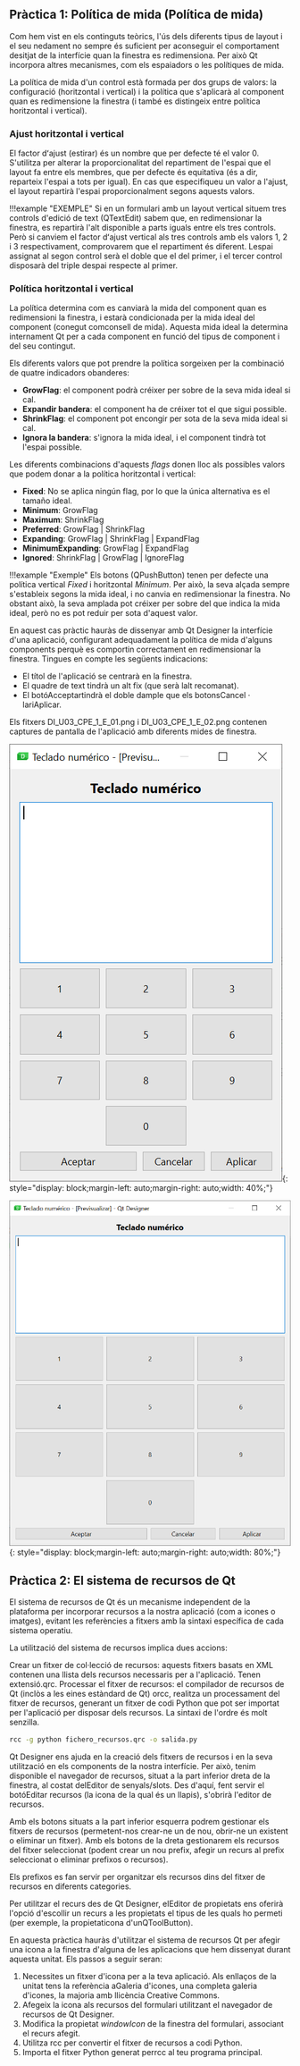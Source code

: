 ## Pràctica 1: Política de mida (Política de mida)

Com hem vist en els continguts teòrics, l'ús dels diferents tipus de layout i el seu nedament no sempre és suficient per aconseguir el comportament desitjat de la interfície quan la finestra es redimensiona. Per això Qt incorpora altres mecanismes, com els espaiadors o les polítiques de mida.

La política de mida d'un control està formada per dos grups de valors: la configuració (horitzontal i vertical) i la política que s'aplicarà al component quan es redimensione la finestra (i també es distingeix entre política horitzontal i vertical).

### Ajust horitzontal i vertical

El factor dʻajust (estirar) és un nombre que per defecte té el valor 0. S'utilitza per alterar la proporcionalitat del repartiment de l'espai que el layout fa entre els membres, que per defecte és equitativa (és a dir, reparteix l'espai a tots per igual). En cas que especifiqueu un valor a l'ajust, el layout repartirà l'espai proporcionalment segons aquests valors.

!!!example "EXEMPLE"
    Si en un formulari amb un layout vertical situem tres controls d'edició de text (QTextEdit) sabem que, en redimensionar la finestra, es repartirà l'alt disponible a parts iguals entre els tres controls. Però si canviem el factor dʻajust vertical als tres controls amb els valors 1, 2 i 3 respectivament, comprovarem que el repartiment és diferent. Lespai assignat al segon control serà el doble que el del primer, i el tercer control disposarà del triple despai respecte al primer.

### Política horitzontal i vertical

La política determina com es canviarà la mida del component quan es redimensioni la finestra, i estarà condicionada per la mida ideal del component (conegut comconsell de mida). Aquesta mida ideal la determina internament Qt per a cada component en funció del tipus de component i del seu contingut.

Els diferents valors que pot prendre la política sorgeixen per la combinació de quatre indicadors obanderes:

- **GrowFlag**: el component podrà créixer per sobre de la seva mida ideal si cal.
- **Expandir bandera**: el component ha de créixer tot el que sigui possible.
- **ShrinkFlag**: el component pot encongir per sota de la seva mida ideal si cal.
- **Ignora la bandera**: s'ignora la mida ideal, i el component tindrà tot l'espai possible.

Les diferents combinacions d'aquests *flags* donen lloc als possibles valors que podem donar a la política horitzontal i vertical:

- **Fixed**: No se aplica ningún flag, por lo que la única alternativa es el tamaño ideal.
- **Minimum**: GrowFlag
- **Maximum**: ShrinkFlag
- **Preferred**: GrowFlag | ShrinkFlag
- **Expanding**: GrowFlag | ShrinkFlag | ExpandFlag
- **MinimumExpanding**: GrowFlag | ExpandFlag
- **Ignored**: ShrinkFlag | GrowFlag | IgnoreFlag


!!!example "Exemple"
    Els botons (QPushButton) tenen per defecte una política vertical *Fixed* i horitzontal *Minimum*. Per això, la seva alçada sempre s'estableix segons la mida ideal, i no canvia en redimensionar la finestra. No obstant això, la seva amplada pot créixer per sobre del que indica la mida ideal, però no es pot reduir per sota d'aquest valor.

En aquest cas pràctic hauràs de dissenyar amb Qt Designer la interfície d'una aplicació, configurant adequadament la política de mida d'alguns components perquè es comportin correctament en redimensionar la finestra. Tingues en compte les següents indicacions:

- El títol de l'aplicació se centrarà en la finestra.
- El quadre de text tindrà un alt fix (que serà lalt recomanat).
- El botóAcceptartindrà el doble dample que els botonsCancel · lariAplicar.

Els fitxers DI_U03_CPE_1_E_01.png i DI_U03_CPE_1_E_02.png contenen captures de pantalla de l'aplicació amb diferents mides de finestra.

![calculadora1](images/calculadora1.png){: style="display: block;margin-left: auto;margin-right: auto;width: 40%;"}

![calculadora2](images/calculadora2.png){: style="display: block;margin-left: auto;margin-right: auto;width: 80%;"}

## Pràctica 2: El sistema de recursos de Qt

El sistema de recursos de Qt és un mecanisme independent de la plataforma per incorporar recursos a la nostra aplicació (com a icones o imatges), evitant les referències a fitxers amb la sintaxi específica de cada sistema operatiu.

La utilització del sistema de recursos implica dues accions:

Crear un fitxer de col·lecció de recursos: aquests fitxers basats en XML contenen una llista dels recursos necessaris per a l'aplicació. Tenen extensió.qrc.
Processar el fitxer de recursos: el compilador de recursos de Qt (inclòs a les eines estàndard de Qt) orcc, realitza un processament del fitxer de recursos, generant un fitxer de codi Python que pot ser importat per l'aplicació per disposar dels recursos. La sintaxi de l'ordre és molt senzilla.

~~~bash
rcc -g python fichero_recursos.qrc -o salida.py
~~~

Qt Designer ens ajuda en la creació dels fitxers de recursos i en la seva utilització en els components de la nostra interfície. Per això, tenim disponible el navegador de recursos, situat a la part inferior dreta de la finestra, al costat delEditor de senyals/slots. Des d'aquí, fent servir el botóEditar recursos (la icona de la qual és un llapis), s'obrirà l'editor de recursos.

Amb els botons situats a la part inferior esquerra podrem gestionar els fitxers de recursos (permetent-nos crear-ne un de nou, obrir-ne un existent o eliminar un fitxer). Amb els botons de la dreta gestionarem els recursos del fitxer seleccionat (podent crear un nou prefix, afegir un recurs al prefix seleccionat o eliminar prefixos o recursos).

Els prefixos es fan servir per organitzar els recursos dins del fitxer de recursos en diferents categories.

Per utilitzar el recurs des de Qt Designer, elEditor de propietats ens oferirà l'opció d'escollir un recurs a les propietats el tipus de les quals ho permeti (per exemple, la propietaticona d'unQToolButton).

En aquesta pràctica hauràs d'utilitzar el sistema de recursos Qt per afegir una icona a la finestra d'alguna de les aplicacions que hem dissenyat durant aquesta unitat. Els passos a seguir seran:

1. Necessites un fitxer d'icona per a la teva aplicació. Als enllaços de la unitat tens la referència aGaleria d'icones, una completa galeria d'icones, la majoria amb llicència Creative Commons.
2. Afegeix la icona als recursos del formulari utilitzant el navegador de recursos de Qt Designer.
3. Modifica la propietat *windowIcon* de la finestra del formulari, associant el recurs afegit.
4. Utilitza rcc per convertir el fitxer de recursos a codi Python.
5. Importa el fitxer Python generat perrcc al teu programa principal.
